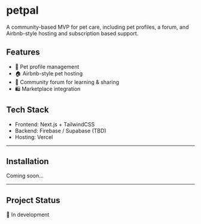 # petpal
A community-based MVP for pet care, including pet profiles, a forum, and Airbnb-style hosting and subscription based support.

## Features

- 🐾 Pet profile management
- 🏠 Airbnb-style pet hosting
- 💬 Community forum for learning & sharing
- 🛍️ Marketplace integration

## Tech Stack

- Frontend: Next.js + TailwindCSS
- Backend: Firebase / Supabase (TBD)
- Hosting: Vercel

---

## Installation

Coming soon...

---

## Project Status

🚧 In development

